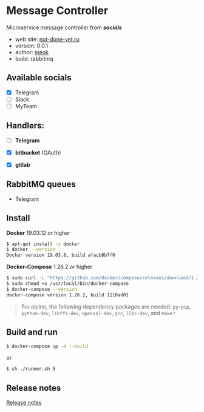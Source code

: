 # Message Controller

Microservice message controller from **_socials_**

* web site: [not-done-yet.ru][prod]
* version: 0.0.1
* author: [meok][author]
* build: rabbitmq

## Available socials 

- [x] Telegram
- [ ] Slack
- [ ] MyTeam

## Handlers:

- [ ] **Telegram**
- [x] **bitbucket** (OAuth)
- [x] **gitlab**


## RabbitMQ queues

- Telegram

## Install

**Docker** 19.03.12 or higher

```sh
$ apt-get install -y docker
$ docker --version
Docker version 19.03.8, build afacb8b7f0
```

**Docker-Compose** 1.26.2 or higher

```sh
$ sudo curl -L "https://github.com/docker/compose/releases/download/1.26.2/docker-compose-$(uname -s)-$(uname -m)" -o /usr/local/bin/docker-compose
$ sudo chmod +x /usr/local/bin/docker-compose
$ docker-compose --version
docker-compose version 1.26.2, build 1110ad01
```

> For alpine, the following dependency packages are needed:
> `py-pip`, `python-dev`, `libffi-dev`, `openssl-dev`, `gcc`, `libc-dev`, and `make?`.

## Build and run

```sh
$ docker-compose up -d --build
```

or

```sh
$ sh ./runner.sh 5
```

## Release notes

[Release notes][log]


[prod]: <https://404.com> "MS system"
[log]: <CHANGELOG.md> "Release notes"
[author]: <https://bazha.ru> "meok home page"